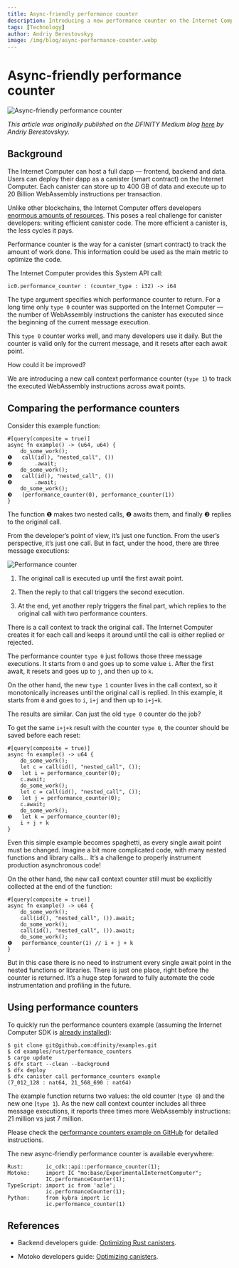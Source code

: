 ```yaml
---
title: Async-friendly performance counter
description: Introducing a new performance counter on the Internet Computer to easily optimize async canister code.
tags: [Technology]
author: Andriy Berestovskyy
image: /img/blog/async-performance-counter.webp
---
```


# Async-friendly performance counter

![Async-friendly performance counter](/img/blog/async-performance-counter.webp)

*This article was originally published on the DFINITY Medium blog [here](https://medium.com/dfinity/async-friendly-performance-counter-dcf928226c2b) by Andriy Berestovskyy.*

## Background

The Internet Computer can host a full dapp — frontend, backend and data. Users can deploy their dapp as a canister (smart contract) on the Internet Computer. Each canister can store up to 400 GB of data and execute up to 20 Billion WebAssembly instructions per transaction.

Unlike other blockchains, the Internet Computer offers developers [enormous amounts of resources](/docs/current/developer-docs/production/resource-limits). This poses a real challenge for canister developers: writing efficient canister code. The more efficient a canister is, the less cycles it pays.

Performance counter is the way for a canister (smart contract) to track the amount of work done. This information could be used as the main metric to optimize the code.

The Internet Computer provides this System API call:

```
ic0.performance_counter : (counter_type : i32) -> i64
```

The type argument specifies which performance counter to return. For a long time only `type 0` counter was supported on the Internet Computer — the number of WebAssembly instructions the canister has executed since the beginning of the current message execution.

This `type 0` counter works well, and many developers use it daily. But the counter is valid only for the current message, and it resets after each await point.

How could it be improved?

We are introducing a new call context performance counter (`type 1`) to track the executed WebAssembly instructions across await points.

## Comparing the performance counters


Consider this example function:

```
#[query(composite = true)]
async fn example() -> (u64, u64) {
    do_some_work();
❶   call(id(), "nested_call", ())
❷       .await;
    do_some_work();
❶   call(id(), "nested_call", ()) 
❷       .await; 
    do_some_work();
❸   (performance_counter(0), performance_counter(1))
}
```

The function ❶ makes two nested calls, ❷ awaits them, and finally ❸ replies to the original call.

From the developer’s point of view, it’s just one function. From the user’s perspective, it’s just one call. But in fact, under the hood, there are three message executions:

![Performance counter](/img/blog/performance-counter-1.webp)


1. The original call is executed up until the first await point.

2. Then the reply to that call triggers the second execution.

3. At the end, yet another reply triggers the final part, which replies to the original call with two performance counters.

There is a call context to track the original call. The Internet Computer creates it for each call and keeps it around until the call is either replied or rejected.

The performance counter `type 0` just follows those three message executions. It starts from `0` and goes up to some value `i`. After the first await, it resets and goes up to `j`, and then up to `k`.

On the other hand, the new `type 1` counter lives in the call context, so it monotonically increases until the original call is replied. In this example, it starts from `0` and goes to `i`, `i+j` and then up to `i+j+k`.

The results are similar. Can just the old `type 0` counter do the job?

To get the same `i+j+k` result with the counter `type 0`, the counter should be saved before each reset:

```
#[query(composite = true)]
async fn example() -> u64 {
    do_some_work();
    let c = call(id(), "nested_call", ());
❶   let i = performance_counter(0);
    c.await;
    do_some_work();
    let c = call(id(), "nested_call", ());
❷   let j = performance_counter(0);
    c.await;
    do_some_work();
❸   let k = performance_counter(0);
    i + j + k
}
```

Even this simple example becomes spaghetti, as every single await point must be changed. Imagine a bit more complicated code, with many nested functions and library calls… It’s a challenge to properly instrument production asynchronous code!

On the other hand, the new call context counter still must be explicitly collected at the end of the function:

```
#[query(composite = true)]
async fn example() -> u64 {
    do_some_work();
    call(id(), "nested_call", ()).await;
    do_some_work();
    call(id(), "nested_call", ()).await; 
    do_some_work();
❶   performance_counter(1) // i + j + k
}
```

But in this case there is no need to instrument every single await point in the nested functions or libraries. There is just one place, right before the counter is returned. It’s a huge step forward to fully automate the code instrumentation and profiling in the future.

## Using performance counters

To quickly run the performance counters example (assuming the Internet Computer SDK is [already installed](/docs/current/developer-docs/getting-started/install/)):

```
$ git clone git@github.com:dfinity/examples.git
$ cd examples/rust/performance_counters
$ cargo update
$ dfx start --clean --background
$ dfx deploy
$ dfx canister call performance_counters example
(7_012_128 : nat64, 21_568_690 : nat64)
```

The example function returns two values: the old counter (`type 0`) and the new one (`type 1`). As the new call context counter includes all three message executions, it reports three times more WebAssembly instructions: 21 million vs just 7 million.

Please check the [performance counters example on GitHub](https://github.com/dfinity/examples/tree/master/rust/performance_counters) for detailed instructions.

The new async-friendly performance counter is available everywhere:

```
Rust:       ic_cdk::api::performance_counter(1);
Motoko:     import IC "mo:base/ExperimentalInternetComputer";
            IC.performanceCounter(1);
TypeScript: import ic from 'azle';
            ic.performanceCounter(1);
Python:     from kybra import ic
            ic.performance_counter(1)
```

## References

- Backend developers guide: [Optimizing Rust canisters](/docs/current/developer-docs/backend/rust/optimizing).

- Motoko developers guide: [Optimizing canisters](/docs/current/developer-docs/backend/motoko/optimizing).

